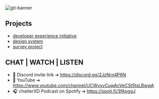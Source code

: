 ![git-banner](https://user-images.githubusercontent.com/87709880/196432069-cb52ef23-c016-46e1-bf62-436172a9bc7c.png)


## Projects

- [developer experience initiative](https://labxd.com)
- [design system](https://gustxd.com)
- [survey project](https://surveyxd.com)

## CHAT | WATCH | LISTEN

- 📱 Discord invite link ➔ https://discord.gg/2JzNrn4P6N 
- 🎥 YouTube ➔ https://www.youtube.com/channel/UCWvxvCuwAcVeCSt5tsLBwwA
- 🎧 chatterXD Podcast on Spotify ➔ https://spoti.fi/3fApggJ
